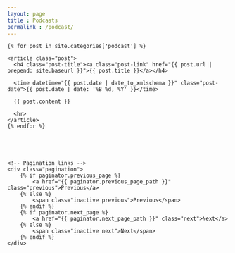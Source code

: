 ```yaml
---
layout: page
title : Podcasts
permalink : /podcast/
---
```


<!--
<div class="post-list">
    <ul>
        {% for post in  site.categories['podcast'] %}
            <li>
                <a href="{{ post.url }}">
                    {{ post.title }}
                </a>
                <time>{{ post.date | date: '%B %d, %Y' }}</time>
            </li>
        {% endfor %}
    </ul>
</div>
<br>
<br>
-->
<div class="home">
  
    {% for post in site.categories['podcast'] %}

    <article class="post">
      <h4 class="post-title"><a class="post-link" href="{{ post.url | prepend: site.baseurl }}">{{ post.title }}</a></h4>

      <time datetime="{{ post.date | date_to_xmlschema }}" class="post-date">{{ post.date | date: '%B %d, %Y' }}</time>

      {{ post.content }}

      <hr>
    </article>
    {% endfor %}





    <!-- Pagination links -->
    <div class="pagination">
        {% if paginator.previous_page %}
            <a href="{{ paginator.previous_page_path }}" class="previous">Previous</a>
        {% else %}
            <span class="inactive previous">Previous</span>
        {% endif %}
        {% if paginator.next_page %}
            <a href="{{ paginator.next_page_path }}" class="next">Next</a>
        {% else %}
            <span class="inactive next">Next</span>
        {% endif %}
    </div>
</div>
